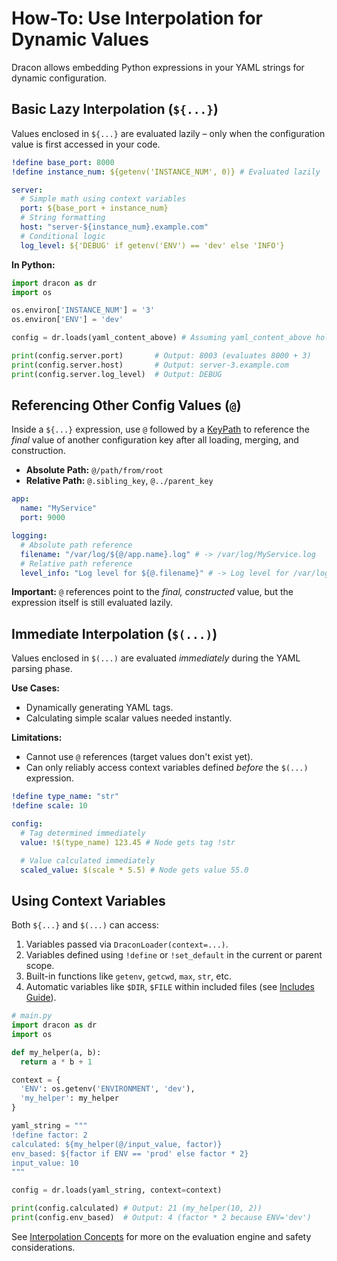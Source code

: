 # How-To: Use Interpolation for Dynamic Values

Dracon allows embedding Python expressions in your YAML strings for dynamic configuration.

## Basic Lazy Interpolation (`${...}`)

Values enclosed in `${...}` are evaluated lazily – only when the configuration value is first accessed in your code.

```yaml
!define base_port: 8000
!define instance_num: ${getenv('INSTANCE_NUM', 0)} # Evaluated lazily

server:
  # Simple math using context variables
  port: ${base_port + instance_num}
  # String formatting
  host: "server-${instance_num}.example.com"
  # Conditional logic
  log_level: ${'DEBUG' if getenv('ENV') == 'dev' else 'INFO'}
```

**In Python:**

```python
import dracon as dr
import os

os.environ['INSTANCE_NUM'] = '3'
os.environ['ENV'] = 'dev'

config = dr.loads(yaml_content_above) # Assuming yaml_content_above holds the YAML

print(config.server.port)       # Output: 8003 (evaluates 8000 + 3)
print(config.server.host)       # Output: server-3.example.com
print(config.server.log_level)  # Output: DEBUG
```

## Referencing Other Config Values (`@`)

Inside a `${...}` expression, use `@` followed by a [KeyPath](../reference/keypaths.md) to reference the _final_ value of another configuration key after all loading, merging, and construction.

- **Absolute Path:** `@/path/from/root`
- **Relative Path:** `@.sibling_key`, `@../parent_key`

```yaml
app:
  name: "MyService"
  port: 9000

logging:
  # Absolute path reference
  filename: "/var/log/${@/app.name}.log" # -> /var/log/MyService.log
  # Relative path reference
  level_info: "Log level for ${@.filename}" # -> Log level for /var/log/MyService.log
```

**Important:** `@` references point to the _final, constructed_ value, but the expression itself is still evaluated lazily.

## Immediate Interpolation (`$(...)`)

Values enclosed in `$(...)` are evaluated _immediately_ during the YAML parsing phase.

**Use Cases:**

- Dynamically generating YAML tags.
- Calculating simple scalar values needed instantly.

**Limitations:**

- Cannot use `@` references (target values don't exist yet).
- Can only reliably access context variables defined _before_ the `$(...)` expression.

```yaml
!define type_name: "str"
!define scale: 10

config:
  # Tag determined immediately
  value: !$(type_name) 123.45 # Node gets tag !str

  # Value calculated immediately
  scaled_value: $(scale * 5.5) # Node gets value 55.0
```

## Using Context Variables

Both `${...}` and `$(...)` can access:

1.  Variables passed via `DraconLoader(context=...)`.
2.  Variables defined using `!define` or `!set_default` in the current or parent scope.
3.  Built-in functions like `getenv`, `getcwd`, `max`, `str`, etc.
4.  Automatic variables like `$DIR`, `$FILE` within included files (see [Includes Guide](use-includes.md)).

```python
# main.py
import dracon as dr
import os

def my_helper(a, b):
  return a * b + 1

context = {
  'ENV': os.getenv('ENVIRONMENT', 'dev'),
  'my_helper': my_helper
}

yaml_string = """
!define factor: 2
calculated: ${my_helper(@/input_value, factor)}
env_based: ${factor if ENV == 'prod' else factor * 2}
input_value: 10
"""

config = dr.loads(yaml_string, context=context)

print(config.calculated) # Output: 21 (my_helper(10, 2))
print(config.env_based)  # Output: 4 (factor * 2 because ENV='dev')
```

See [Interpolation Concepts](../concepts/interpolation.md) for more on the evaluation engine and safety considerations.
